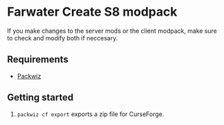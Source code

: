 # Farwater Create S8 modpack

If you make changes to the server mods or the client modpack, make sure to check and modify both if neccesary.

## Requirements

- [Packwiz](https://packwiz.infra.link/tutorials/creating/getting-started/)

## Getting started

1. `packwiz cf export` exports a zip file for CurseForge.
